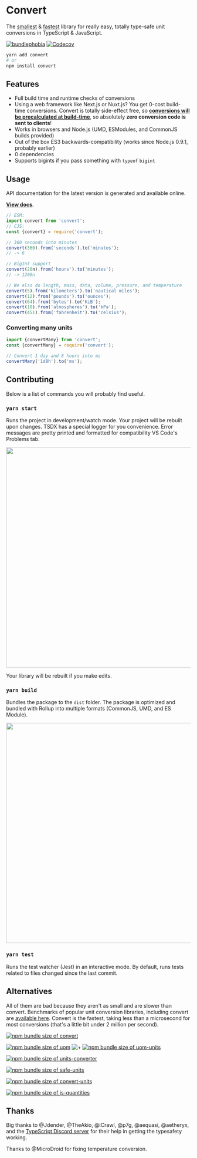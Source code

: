 # Convert

The [smallest](https://bundlephobia.com/result?p=convert) & [fastest](https://github.com/pizzafox/js-unit-conversion-benchmarks) library for really easy, totally type-safe unit conversions in TypeScript & JavaScript.

[![bundlephobia](https://bundlephobia.com/api/stats-image?name=convert&version=1.4.0&wide=true)](https://bundlephobia.com/result?p=convert)
[![Codecov](https://img.shields.io/codecov/c/gh/pizzafox/convert)](https://codecov.io/gh/pizzafox/convert)

```sh
yarn add convert
# or
npm install convert
```

## Features

- Full build time and runtime checks of conversions
- Using a web framework like Next.js or Nuxt.js? You get 0-cost build-time conversions. Convert is totally side-effect free, so [**conversions will be precalculated at build-time**](https://github.com/pizzafox/convert/blob/master/docs/build-time-optimizations.tsx), so absolutely **zero conversion code is sent to clients**!
- Works in browsers and Node.js (UMD, ESModules, and CommonJS builds provided)
- Out of the box ES3 backwards-compatibility (works since Node.js 0.9.1, probably earlier)
- 0 dependencies
- Supports bigints if you pass something with `typeof` `bigint`

## Usage

API documentation for the latest version is generated and available online.

[**View docs**](https://convert.jonah.pw).

```ts
// ESM:
import convert from 'convert';
// CJS:
const {convert} = require('convert');

// 360 seconds into minutes
convert(360).from('seconds').to('minutes');
// -> 6

// BigInt support
convert(20n).from('hours').to('minutes');
// -> 1200n

// We also do length, mass, data, volume, pressure, and temperature
convert(5).from('kilometers').to('nautical miles');
convert(12).from('pounds').to('ounces');
convert(64).from('bytes').to('KiB');
convert(10).from('atmospheres').to('kPa');
convert(451).from('fahrenheit').to('celsius');
```

### Converting many units

```ts
import {convertMany} from 'convert';
const {convertMany} = require('convert');

// Convert 1 day and 8 hours into ms
convertMany('1d8h').to('ms');
```

## Contributing

Below is a list of commands you will probably find useful.

### `yarn start`

Runs the project in development/watch mode. Your project will be rebuilt upon changes. TSDX has a special logger for you convenience. Error messages are pretty printed and formatted for compatibility VS Code's Problems tab.

<img src="https://user-images.githubusercontent.com/4060187/52168303-574d3a00-26f6-11e9-9f3b-71dbec9ebfcb.gif" width="600" />

Your library will be rebuilt if you make edits.

### `yarn build`

Bundles the package to the `dist` folder.
The package is optimized and bundled with Rollup into multiple formats (CommonJS, UMD, and ES Module).

<img src="https://user-images.githubusercontent.com/4060187/52168322-a98e5b00-26f6-11e9-8cf6-222d716b75ef.gif" width="600" />

### `yarn test`

Runs the test watcher (Jest) in an interactive mode.
By default, runs tests related to files changed since the last commit.

## Alternatives

All of them are bad because they aren't as small and are slower than convert.
Benchmarks of popular unit conversion libraries, including convert are [available here](https://github.com/pizzafox/js-unit-conversion-benchmarks).
Convert is the fastest, taking less than a microsecond for most conversions (that's a little bit under 2 million per second).

[![npm bundle size of convert](https://img.shields.io/bundlephobia/minzip/convert?label=convert)](https://bundlephobia.com/result?p=convert)

[![npm bundle size of uom](https://img.shields.io/bundlephobia/minzip/uom?label=uom)](https://bundlephobia.com/result?p=uom)
![+](https://img.shields.io/badge/%2B-gray)
[![npm bundle size of uom-units](https://img.shields.io/bundlephobia/minzip/uom-units?label=uom-units)](https://bundlephobia.com/result?p=uom-units)

[![npm bundle size of units-converter](https://img.shields.io/bundlephobia/minzip/units-converter?label=units-converter)](https://bundlephobia.com/result?p=units-converter)

[![npm bundle size of safe-units](https://img.shields.io/bundlephobia/minzip/safe-units?label=safe-units)](https://bundlephobia.com/result?p=safe-units)

[![npm bundle size of convert-units](https://img.shields.io/bundlephobia/minzip/convert-units?label=convert-units)](https://bundlephobia.com/result?p=convert-units)

[![npm bundle size of js-quantities](https://img.shields.io/bundlephobia/minzip/js-quantities?label=js-quantities)](https://bundlephobia.com/result?p=js-quantities)

## Thanks

Big thanks to @Jdender, @TheAkio, @iCrawl, @p7g, @aequasi, @aetheryx, and the [TypeScript Discord server](https://discord.gg/typescript) for their help in getting the typesafety working.

Thanks to @MicroDroid for fixing temperature conversion.
